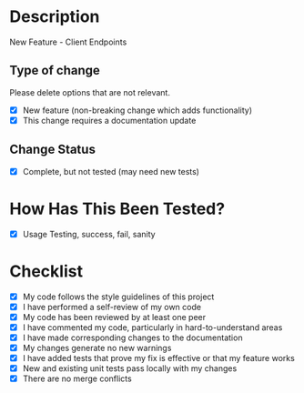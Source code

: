 # Description

New Feature - Client Endpoints

## Type of change

Please delete options that are not relevant.

- [x] New feature (non-breaking change which adds functionality)
- [x] This change requires a documentation update

## Change Status

- [x] Complete, but not tested (may need new tests)

# How Has This Been Tested?

- [x] Usage Testing, success, fail, sanity

# Checklist

- [x] My code follows the style guidelines of this project
- [x] I have performed a self-review of my own code
- [x] My code has been reviewed by at least one peer
- [x] I have commented my code, particularly in hard-to-understand areas
- [x] I have made corresponding changes to the documentation
- [x] My changes generate no new warnings
- [x] I have added tests that prove my fix is effective or that my feature works
- [x] New and existing unit tests pass locally with my changes
- [x] There are no merge conflicts
